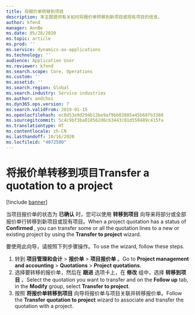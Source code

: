 ```yaml
---
title: 将报价单转移到项目
description: 本主题提供有关如何将报价单转移到新项目或现有项目的信息。
author: kfend
manager: AnnBe
ms.date: 05/28/2020
ms.topic: article
ms.prod: ''
ms.service: dynamics-ax-applications
ms.technology: ''
audience: Application User
ms.reviewer: kfend
ms.search.scope: Core, Operations
ms.custom: ''
ms.assetid: ''
ms.search.region: Global
ms.search.industry: Service industries
ms.author: andchoi
ms.dyn365.ops.version: 7
ms.search.validFrom: 2019-01-15
ms.openlocfilehash: ec0d53e9d294b12be9af9bb03885a45b68fb3388
ms.sourcegitcommit: 5c4c9bf3ba018562d6cb3443c01d550489c415fa
ms.translationtype: HT
ms.contentlocale: zh-CN
ms.lasthandoff: 10/16/2020
ms.locfileid: "4072580"
---
```

# <a name="transfer-a-quotation-to-a-project"></a><span data-ttu-id="31f3e-103">将报价单转移到项目</span><span class="sxs-lookup"><span data-stu-id="31f3e-103">Transfer a quotation to a project</span></span>

[!include [banner](../includes/banner.md)]

<span data-ttu-id="31f3e-104">当项目报价单的状态为 **已确认** 时，您可以使用 **转移到项目** 向导来将部分或全部报价单行转移到新项目或现有项目。</span><span class="sxs-lookup"><span data-stu-id="31f3e-104">When a project quotation has a status of **Confirmed** , you can transfer some or all the quotation lines to a new or existing project by using the **Transfer to project** wizard.</span></span> 

<span data-ttu-id="31f3e-105">要使用此向导，请按照下列步骤操作。</span><span class="sxs-lookup"><span data-stu-id="31f3e-105">To use the wizard, follow these steps.</span></span>

1. <span data-ttu-id="31f3e-106">转到 **项目管理和会计** > **报价单** > **项目报价单** 。</span><span class="sxs-lookup"><span data-stu-id="31f3e-106">Go to **Project management and accounting** > **Quotations** > **Project quotations**.</span></span>
2. <span data-ttu-id="31f3e-107">选择要转移的报价单，然后在 **跟进** 选项卡上，在 **修改** 组中，选择 **转移到项目** 。</span><span class="sxs-lookup"><span data-stu-id="31f3e-107">Select the quotation you want to transfer and on the **Follow up** tab, in the **Modify** group, select **Transfer to project**.</span></span>
3. <span data-ttu-id="31f3e-108">按照 **将报价单转移到项目** 向导将报价单与项目关联并转移报价单。</span><span class="sxs-lookup"><span data-stu-id="31f3e-108">Follow the **Transfer quotation to project** wizard to associate and transfer the quotation with a project.</span></span>
